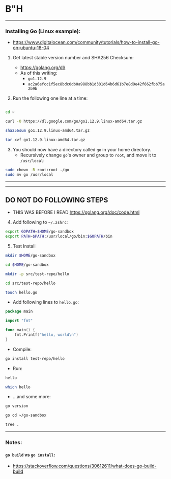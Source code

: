 # B"H


---

### Installing Go (Linux example):
- https://www.digitalocean.com/community/tutorials/how-to-install-go-on-ubuntu-18-04


1. Get latest stable version number and SHA256 Checksum: 
    - https://golang.org/dl/
    - As of this writing: 
        - `go1.12.9`
        - `ac2a6efcc1f5ec8bdc0db0a988bb1d301d64b6d61b7e8d9e42f662fbb75a2b9b`


2. Run the following one line at a time:

```sh

cd ~

curl -O https://dl.google.com/go/go1.12.9.linux-amd64.tar.gz

sha256sum go1.12.9.linux-amd64.tar.gz

tar xvf go1.12.9.linux-amd64.tar.gz
```


3. You should now have a directory called `go` in your home directory. 
    - Recursively change `go`'s owner and group to `root`, and move it to `/usr/local`:

```sh
sudo chown -R root:root ./go
sudo mv go /usr/local
```


---
---

## DO NOT DO FOLLOWING STEPS
- THIS WAS BEFORE I READ https://golang.org/doc/code.html


4. Add following to `~/.zshrc`:

```sh
export GOPATH=$HOME/go-sandbox
export PATH=$PATH:/usr/local/go/bin:$GOPATH/bin
```

5. Test Install

```sh
mkdir $HOME/go-sandbox

cd $HOME/go-sandbox

mkdir -p src/test-repo/hello

cd src/test-repo/hello

touch hello.go
```

- Add following lines to `hello.go`:

```go
package main

import "fmt"

func main() {
    fmt.Printf("hello, world\n")
}
```

- Compile:

```sh
go install test-repo/hello
```

- Run:

```sh
hello

which hello
```

- ...and some more:

```sh
go version

go cd ~/go-sandbox

tree .
```

---

### Notes:

#### `go build` vs `go install`:
- https://stackoverflow.com/questions/30612611/what-does-go-build-build


